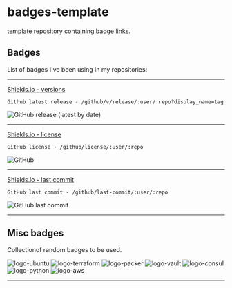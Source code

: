 # badges-template

template repository containing badge links.

## Badges

List of badges I've been using in my repositories:

---

[Shields.io - versions](https://shields.io/category/version)

`Github latest release - /github/v/release/:user/:repo?display_name=tag`

![GitHub release (latest by date)](https://img.shields.io/github/v/release/jlambert229/terraform-vsphere-deploy?style=for-the-badge)

---

[Shields.io - license](https://shields.io/category/license)

`GitHub license - /github/license/:user/:repo`

![GitHub](https://img.shields.io/github/license/jlambert229/terraform-vsphere-deploy?style=for-the-badge)

---

[Shields.io - last commit](https://shields.io/category/activity)

`GitHub last commit - /github/last-commit/:user/:repo`

![GitHub last commit](https://img.shields.io/github/last-commit/jlambert229/terraform-vsphere-deploy?style=for-the-badge)

---

## Misc badges

Collectionof random badges to be used.

  ![logo-ubuntu](https://img.shields.io/badge/-ubuntu-orange?style=for-the-badge&logo=ubuntu)
  ![logo-terraform](https://img.shields.io/badge/-terraform-blueviolet?style=for-the-badge&logo=terraform)
  ![logo-packer](https://img.shields.io/badge/-packer-blue?style=for-the-badge&logo=packer)
  ![logo-vault](https://img.shields.io/badge/-vault-black?style=for-the-badge&logo=vault)
  ![logo-consul](https://img.shields.io/badge/-consul-823f63?style=for-the-badge&logo=consul)
  ![logo-python](https://img.shields.io/badge/-python-ffd343?style=for-the-badge&logo=python)
  ![logo-aws](https://img.shields.io/badge/-aws-FF9900?style=for-the-badge&logo=amazon-aws)

---
